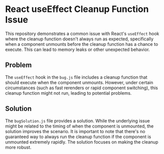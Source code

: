 # React useEffect Cleanup Function Issue

This repository demonstrates a common issue with React's `useEffect` hook where the cleanup function doesn't always run as expected, specifically when a component unmounts before the cleanup function has a chance to execute. This can lead to memory leaks or other unexpected behavior.

## Problem

The `useEffect` hook in the `bug.js` file includes a cleanup function that should execute when the component unmounts. However, under certain circumstances (such as fast rerenders or rapid component switching), this cleanup function might not run, leading to potential problems.

## Solution

The `bugSolution.js` file provides a solution.  While the underlying issue might be related to the timing of when the component is unmounted,  the solution improves the scenario.  It is important to note that there's no guaranteed way to always run the cleanup function if the component is unmounted extremely rapidly.  The solution focuses on making the cleanup more robust.